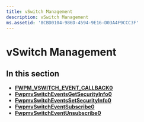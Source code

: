 ```yaml
---
title: vSwitch Management
description: vSwitch Management
ms.assetid: '8CBD0104-986D-4594-9E16-D03A4F9CCC3F'
---
```


# vSwitch Management

## In this section

-   [**FWPM\_VSWITCH\_EVENT\_CALLBACK0**](fwpm-vswitch-event-callback0.md)
-   [**FwpmvSwitchEventsGetSecurityInfo0**](fwpmvswitcheventsgetsecurityinfo0.md)
-   [**FwpmvSwitchEventsSetSecurityInfo0**](fwpmvswitcheventssetsecurityinfo0.md)
-   [**FwpmvSwitchEventSubscribe0**](fwpmvswitcheventsubscribe0.md)
-   [**FwpmvSwitchEventUnsubscribe0**](fwpmvswitcheventunsubscribe0.md)

 

 




